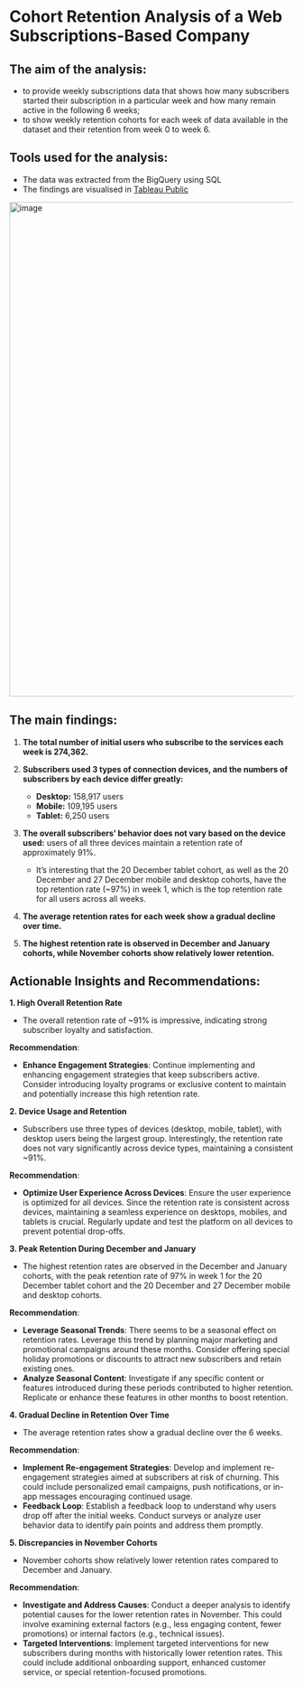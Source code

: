 # Cohort Retention Analysis of a Web Subscriptions-Based Company

## The aim of the analysis:																									
* to provide weekly subscriptions data that shows how many subscribers started their subscription in a particular week and how many remain active in the following 6 weeks;																									
* to show weekly retention cohorts for each week of data available in the dataset and their retention from week 0 to week 6.

## Tools used for the analysis:																				
* The data was extracted from the BigQuery using SQL
* The findings are visualised in [Tableau Public](https://public.tableau.com/views/M3_S1_ProjectbyIeva/RetentionDashboard?:language=en-US&publish=yes&:display_count=n&:origin=viz_share_link)
<img width="875" alt="image" src="https://github.com/Ieva-Ieva/Cohort-Retention-Analysis/assets/96474283/a2290953-29e5-4f50-b5d2-69568e1714fe">

## The main findings:

1. **The total number of initial users who subscribe to the services each week is 274,362.**

2. **Subscribers used 3 types of connection devices, and the numbers of subscribers by each device differ greatly:**
   - **Desktop:** 158,917 users
   - **Mobile:** 109,195 users
   - **Tablet:** 6,250 users

3. **The overall subscribers’ behavior does not vary based on the device used:** users of all three devices maintain a retention rate of approximately 91%.
   - It’s interesting that the 20 December tablet cohort, as well as the 20 December and 27 December mobile and desktop cohorts, have the top retention rate (~97%) in week 1, which is the top retention rate for all users across all weeks.

4. **The average retention rates for each week show a gradual decline over time.**

5. **The highest retention rate is observed in December and January cohorts, while November cohorts show relatively lower retention.**

## Actionable Insights and Recommendations:

**1. High Overall Retention Rate**  
   - The overall retention rate of ~91% is impressive, indicating strong subscriber loyalty and satisfaction.

   **Recommendation**:  
   - **Enhance Engagement Strategies**: Continue implementing and enhancing engagement strategies that keep subscribers active. Consider introducing loyalty programs or exclusive content to maintain and potentially increase this high retention rate.

**2. Device Usage and Retention**  
   - Subscribers use three types of devices (desktop, mobile, tablet), with desktop users being the largest group. Interestingly, the retention rate does not vary significantly across device types, maintaining a consistent ~91%.

   **Recommendation**:  
   - **Optimize User Experience Across Devices**: Ensure the user experience is optimized for all devices. Since the retention rate is consistent across devices, maintaining a seamless experience on desktops, mobiles, and tablets is crucial. Regularly update and test the platform on all devices to prevent potential drop-offs.

**3. Peak Retention During December and January**  
   - The highest retention rates are observed in the December and January cohorts, with the peak retention rate of 97% in week 1 for the 20 December tablet cohort and the 20 December and 27 December mobile and desktop cohorts.

   **Recommendation**:  
   - **Leverage Seasonal Trends**: There seems to be a seasonal effect on retention rates. Leverage this trend by planning major marketing and promotional campaigns around these months. Consider offering special holiday promotions or discounts to attract new subscribers and retain existing ones.
   - **Analyze Seasonal Content**: Investigate if any specific content or features introduced during these periods contributed to higher retention. Replicate or enhance these features in other months to boost retention.

**4. Gradual Decline in Retention Over Time**  
   - The average retention rates show a gradual decline over the 6 weeks.

   **Recommendation**:  
   - **Implement Re-engagement Strategies**: Develop and implement re-engagement strategies aimed at subscribers at risk of churning. This could include personalized email campaigns, push notifications, or in-app messages encouraging continued usage.
   - **Feedback Loop**: Establish a feedback loop to understand why users drop off after the initial weeks. Conduct surveys or analyze user behavior data to identify pain points and address them promptly.

**5. Discrepancies in November Cohorts**  
   - November cohorts show relatively lower retention rates compared to December and January.

   **Recommendation**:  
   - **Investigate and Address Causes**: Conduct a deeper analysis to identify potential causes for the lower retention rates in November. This could involve examining external factors (e.g., less engaging content, fewer promotions) or internal factors (e.g., technical issues).
   - **Targeted Interventions**: Implement targeted interventions for new subscribers during months with historically lower retention rates. This could include additional onboarding support, enhanced customer service, or special retention-focused promotions.
																					
